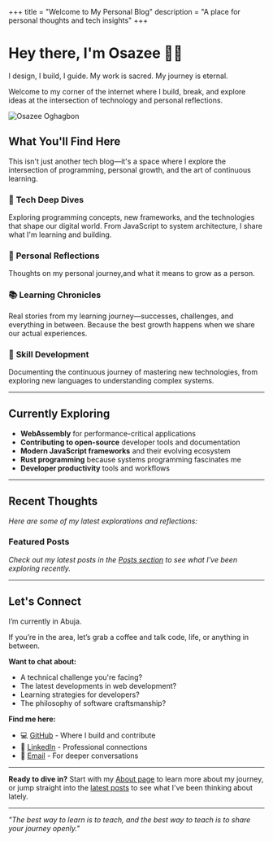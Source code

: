+++
title = "Welcome to My Personal Blog"
description = "A place for personal thoughts and tech insights"
+++

<div class="hero-section">
  <div class="hero-content">
    <h1 class="hero-title">Hey there, I'm Osazee 👋🏽</h1>
    <p class="hero-subtitle">I design, I build, I guide. My work is sacred. My journey is eternal.</p>
    <p class="hero-description">Welcome to my corner of the internet where I build, break, and explore ideas at the intersection of technology and personal reflections.</p>
  </div>
  <div class="hero-image">
    <img src="/images/osazee.png" alt="Osazee Oghagbon" />
  </div>
</div>

## What You'll Find Here

This isn't just another tech blog—it's a space where I explore the intersection of programming, personal growth, and the art of continuous learning.

### 🚀 **Tech Deep Dives**
Exploring programming concepts, new frameworks, and the technologies that shape our digital world. From JavaScript to system architecture, I share what I'm learning and building.

### 💭 **Personal Reflections** 
Thoughts on my personal journey,and what it means to grow as a person.

### 📚 **Learning Chronicles**
Real stories from my learning journey—successes, challenges, and everything in between. Because the best growth happens when we share our actual experiences.

### 🌱 **Skill Development**
Documenting the continuous journey of mastering new technologies, from exploring new languages to understanding complex systems.

---

## Currently Exploring

- **WebAssembly** for performance-critical applications
- **Contributing to open-source** developer tools and documentation
- **Modern JavaScript frameworks** and their evolving ecosystem
- **Rust programming** because systems programming fascinates me
- **Developer productivity** tools and workflows

---

## Recent Thoughts

*Here are some of my latest explorations and reflections:*

### Featured Posts

*Check out my latest posts in the [Posts section](/posts/) to see what I've been exploring recently.*

---

## Let's Connect

I’m currently in Abuja.

If you’re in the area, let’s grab a coffee and talk code, life, or anything in between.

**Want to chat about:**
- A technical challenge you're facing?
- The latest developments in web development?
- Learning strategies for developers?
- The philosophy of software craftsmanship?

**Find me here:**
- 💻 [GitHub](https://github.com/osazeejedi) - Where I build and contribute
- 💼 [LinkedIn](https://www.linkedin.com/in/osazee-oghagbon/) - Professional connections
- 📧 [Email](mailto:helloosaze@gmail.com) - For deeper conversations

---

**Ready to dive in?** Start with my [About page](/about/) to learn more about my journey, or jump straight into the [latest posts](/posts/) to see what I've been thinking about lately.

---

*"The best way to learn is to teach, and the best way to teach is to share your journey openly."*
